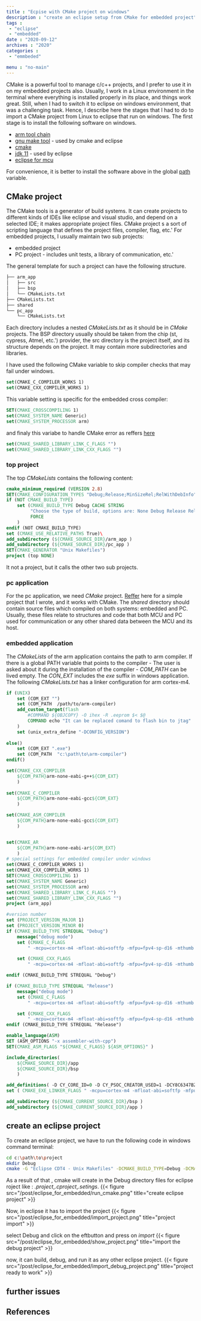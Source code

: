 ```yaml
---
title : "Ecpise with CMake project on windows"
description : "create an eclipse setup from CMake for embedded project"
tags : 
 - "eclipse"
 - "embedded"
date : "2020-09-12"
archives : "2020"
categories : 
 - "emmbeded"

menu : "no-main"
---
```




CMake is a powerful tool to manage c/c++ projects, and I prefer to use it in on my embedded projects also. Usually, I  work in a Linux environment in the terminal where everything is installed properly in its place, and things work great. Still, when I had to switch it to eclipse on windows environment, that was a challenging task. Hence, I describe here the stages that I had to do to import a CMake project from Linux to eclipse that run on windows. The first stage is to install the following software on windows.

* [arm tool chain](https://developer.arm.com/tools-and-software/open-source-software/developer-tools/gnu-toolchain/gnu-rm/downloads) 
* [gnu make tool](http://gnuwin32.sourceforge.net/packages/make.htm) - used by cmake and eclipse
* [cmake](https://cmake.org/)
* [jdk 11](https://www.oracle.com/java/technologies/javase-jdk11-downloads.html) - used by eclipse
* [eclipse for mcu](https://gnu-mcu-eclipse.github.io/)

For convenience, it is better to install the software above in the global [path](https://www.architectryan.com/2018/03/17/add-to-the-path-on-windows-10/) variable.

## CMake project
The CMake tools is a generator of build systems. It can create projects to different kinds of IDEs like eclipse and visual studio, and depend on a selected IDE; it makes appropriate project files.  CMake project s a sort of scripting language that defines the project files, compiler, flag, etc.'  For embedded projects, I usually maintain two sub projects:
* embedded project
* PC project - includes unit tests, a library of communication, etc.'

The general template for such a project can have the following structure.
```bash
├── arm_app
│   ├── src
│   ├── bsp
│   └── CMakeLists.txt
├── CMakeLists.txt
├── shared
└── pc_app
    └── CMakeLists.txt
```

Each directory includes a nested *CMakeLists.txt* as it should be in *CMake* projects. The BSP directory usually should be taken from the chip (st, cypress, Atmel, etc.') provider, the src directory is the project itself, and its structure depends on the project. It may contain more subdirectories and libraries.

I have used the following CMake variable to skip compiler checks that may fail under windows.

```cmake
set(CMAKE_C_COMPILER_WORKS 1)
set(CMAKE_CXX_COMPILER_WORKS 1)
```

This variable setting is specific for the embedded cross compiler:

```cmake
SET(CMAKE_CROSSCOMPILING 1)
set(CMAKE_SYSTEM_NAME Generic)
set(CMAKE_SYSTEM_PROCESSOR arm)
```
and finaly this variabe to handle CMake error as reffers [here](https://stackoverflow.com/questions/10599038/can-i-skip-cmake-compiler-tests-or-avoid-error-unrecognized-option-rdynamic)
```cmake
set(CMAKE_SHARED_LIBRARY_LINK_C_FLAGS "")
set(CMAKE_SHARED_LIBRARY_LINK_CXX_FLAGS "")
```
### top project
The top *CMakeLists* contains the following content:
```cmake
cmake_minimum_required (VERSION 2.8)
SET(CMAKE_CONFIGURATION_TYPES "Debug;Release;MinSizeRel;RelWithDebInfo" CACHE STRING "" FORCE)
if (NOT CMAKE_BUILD_TYPE)
	set (CMAKE_BUILD_TYPE Debug CACHE STRING
         "Choose the type of build, options are: None Debug Release RelWithDebInfo MinSizeRel."
         FORCE
    )
endif (NOT CMAKE_BUILD_TYPE)
set (CMAKE_USE_RELATIVE_PATHS True)\
add_subdirectory (${CMAKE_SOURCE_DIR}/arm_app )
add_subdirectory (${CMAKE_SOURCE_DIR}/pc_app )
SET(CMAKE_GENERATOR "Unix Makefiles")
project (top NONE)
```
It not a project, but it calls the other two sub projects.

### pc application
For the pc application, we need *CMake* project. [Reffer](https://github.com/yairgd/atari) here for a simple project that I wrote, and it works with CMake.
The *shared* directory should contain source files which compiled on both systems: embedded and PC. Usually, these files relate to structures and code that both MCU and PC used for communication or any other shared data between the MCU and its host.

### embedded application
The *CMakeLists* of the arm application contains the path to arm compiler. If there is a global PATH variable that points to the compiler - The user is asked about it during the installation of the compiler - *COM_PATH*  can be lived empty. The *CON_EXT* includes the *exe* suffix in windows application. The following *CMakeLists.txt* has a linker configuration for arm cortex-m4.

```cmake
if (UNIX)
	set (COM_EXT "")
	set (COM_PATH  /path/to/arm-compiler)
	add_custom_target(flash
		#COMMAND ${OBJCOPY} -O ihex -R .eeprom $< $@       
		COMMAND echo "It can be replaced comand to flash bin to jtag"
	)
	set (unix_extra_define "-DCONFIG_VERSION")
	
else()
	set (COM_EXT ".exe")
	set (COM_PATH  "c:\path\to\arm-compiler")
endif()

set(CMAKE_CXX_COMPILER
	${COM_PATH}arm-none-eabi-g++${COM_EXT}
	) 
	
set(CMAKE_C_COMPILER
	${COM_PATH}arm-none-eabi-gcc${COM_EXT}
	)

set(CMAKE_ASM_COMPILER
	${COM_PATH}arm-none-eabi-gcc${COM_EXT}
	)


set(CMAKE_AR
	${COM_PATH}arm-none-eabi-ar${COM_EXT}
	)
# special settings for embedded compiler under windows
set(CMAKE_C_COMPILER_WORKS 1)
set(CMAKE_CXX_COMPILER_WORKS 1)
SET(CMAKE_CROSSCOMPILING 1)
set(CMAKE_SYSTEM_NAME Generic)
set(CMAKE_SYSTEM_PROCESSOR arm)
set(CMAKE_SHARED_LIBRARY_LINK_C_FLAGS "")
set(CMAKE_SHARED_LIBRARY_LINK_CXX_FLAGS "")
project (arm_app)

#version number
set (PROJECT_VERSION_MAJOR 1)
set (PROJECT_VERSION_MINOR 0)
if (CMAKE_BUILD_TYPE STREQUAL "Debug")
	message("debug mode")
	set (CMAKE_C_FLAGS 
		" -mcpu=cortex-m4 -mfloat-abi=softfp -mfpu=fpv4-sp-d16 -mthumb ${CMAKE_C_FLAGS_DEBUG}" )

	set (CMAKE_CXX_FLAGS 
		" -mcpu=cortex-m4 -mfloat-abi=softfp -mfpu=fpv4-sp-d16 -mthumb ${CMAKE_CXX_FLAGS_DEBUG}  -fpermissive" )

endif (CMAKE_BUILD_TYPE STREQUAL "Debug") 

if (CMAKE_BUILD_TYPE STREQUAL "Release")
	message("debug mode")
	set (CMAKE_C_FLAGS 
		" -mcpu=cortex-m4 -mfloat-abi=softfp -mfpu=fpv4-sp-d16 -mthumb ${CMAKE_C_FLAGS_RELEASE}" )

	set (CMAKE_CXX_FLAGS 
		" -mcpu=cortex-m4 -mfloat-abi=softfp -mfpu=fpv4-sp-d16 -mthumb ${CMAKE_CXX_FLAGS_RELEASE}  -fpermissive" )
endif (CMAKE_BUILD_TYPE STREQUAL "Release") 

enable_language(ASM)
SET (ASM_OPTIONS "-x assembler-with-cpp")
SET(CMAKE_ASM_FLAGS "${CMAKE_C_FLAGS} ${ASM_OPTIONS}" )

include_directories(
	${CMAKE_SOURCE_DIR}/app
	${CMAKE_SOURCE_DIR}/bsp
	)

add_definitions( -D CY_CORE_ID=0 -D CY_PSOC_CREATOR_USED=1 -DCY8C6347BZI_BLD53 ${unix_extra_define})
set ( CMAKE_EXE_LINKER_FLAGS " -mcpu=cortex-m4 -mfloat-abi=softfp -mfpu=fpv4-sp-d16 -mthumb  -T ${CMAKE_SOURCE_DIR}/project/PSoC6/cy8c6xx7_cm4_dual.ld -specs=nano.specs -Wl,--gc-sections -g -ffunction-sections -ffat-lto-objects -e Reset_Handler")

add_subdirectory (${CMAKE_CURRENT_SOURCE_DIR}/bsp )
add_subdirectory (${CMAKE_CURRENT_SOURCE_DIR}/app )
```


## create an eclipse project
To create an eclipse project, we have to run the following code in windows command terminal:
```bash
cd c:\path\to\project
mkdir Debug
cmake -G "Eclipse CDT4 - Unix Makefiles" -DCMAKE_BUILD_TYPE=Debug -DCMAKE_ECLIPSE_GENERATE_SOURCE_PROJECT=TRUE -DCMAKE_ECLIPSE_MAKE_ARGUMENTS=-j8 ..
```
As a result of that , cmake will create in the Debug directory files for eclipse roject like : *.project*,*.cproject*,*.setings*.
{{< figure src="/post/eclipse_for_embedded/run_cmake.png" title="create eclipse project" >}}

Now, in eclipse it has to import the project
{{< figure src="/post/eclipse_for_embedded/import_project.png" title="project import" >}}

select Debug and click on the eftbutton and press on *import*
{{< figure src="/post/eclipse_for_embedded/show_project.png" title="import the debug project" >}}

now, it can build, debug, and run it as any other eclipse project.
{{< figure src="/post/eclipse_for_embedded/import_debug_project.png" title="project ready to work" >}}

## further issues

## References

